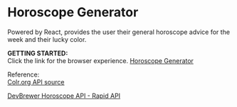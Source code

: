 # Horoscope Generator
Powered by React, provides the user their general horoscope advice for the week and their lucky color.

**GETTING STARTED:** <br/>
Click the link for the browser experience. [Horoscope Generator](https://horoscope-gen.herokuapp.com/)


Reference: <br/>
[Colr.org API source](http://www.colr.org/json/color/random)
<br/>

[DevBrewer Horoscope API - Rapid API](https://rapidapi.com/zedjeep/api/devbrewer-horoscope/)
